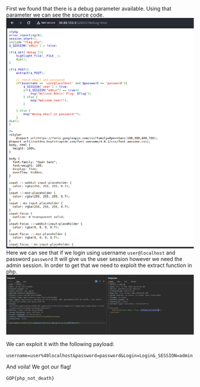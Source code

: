 First we found that there is a debug parameter available. Using that parameter we can see the source code.
![](solution00.png)
Here we can see that if we login using username `user@localhost` and password `password`
It will give us the user session however we need the admin session. In order to get that we need to exploit the extract function in php.
![](solution01.png)

We can exploit it with the following payload:
```
username=user%40localhost&password=password&Login=Login&_SESSION=admin
```

And voila! We got our flag!

```
GOP{php_not_death}
```
